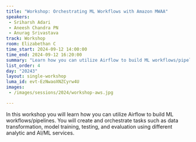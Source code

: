 ```yaml
---
title: "Workshop: Orchestrating ML Workflows with Amazon MWAA"
speakers:
 - Sriharsh Adari
 - Aneesh Chandra PN
 - Anurag Srivastava
track: Workshop
room: Elizabethan C
time_start: 2024-09-12 14:00:00
time_end: 2024-09-12 16:20:00
summary: "Learn how you can utilize Airflow to build ML workflows/pipelines. You will create and orchestrate tasks such as data transformation, model training, testing, and evaluation using different analytic and AI/ML services."
list_order: 4
day: "20243"
layout: single-workshop
luma_id: evt-EzNwaoXNZCyrw4U
images:
 - /images/sessions/2024/workshop-aws.jpg 

---
```


In this workshop you will learn how you can utilize Airflow to build ML workflows/pipelines. You will create and orchestrate tasks such as data transformation, model training, testing, and evaluation using different analytic and AI/ML services.
